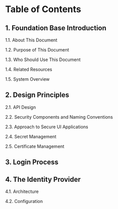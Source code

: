 # Table of Contents

## 1. Foundation Base Introduction

1.1. About This Document

1.2. Purpose of This Document

1.3. Who Should Use This Document

1.4. Related Resources

1.5. System Overview

## 2. Design Principles

2.1. API Design

2.2. Security Components and Naming Conventions

2.3. Approach to Secure UI Applications

2.4. Secret Management

2.5. Certificate Management

## 3. Login Process

## 4. The Identity Provider

4.1. Architecture

4.2. Configuration
